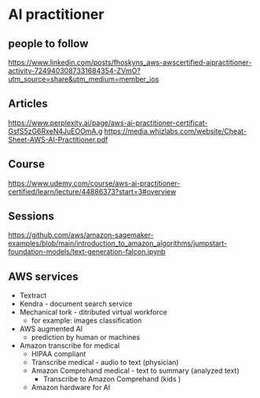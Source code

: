 # AI practitioner 

## people to follow 
https://www.linkedin.com/posts/fhoskyns_aws-awscertified-aipractitioner-activity-7249403087331684354-ZVmO?utm_source=share&utm_medium=member_ios


## Articles 
https://www.perplexity.ai/page/aws-ai-practitioner-certificat-GsfS5zG6RxeN4JuEOOmA.g
https://media.whizlabs.com/website/Cheat-Sheet-AWS-AI-Practitioner.pdf


## Course 
https://www.udemy.com/course/aws-ai-practitioner-certified/learn/lecture/44886373?start=3#overview

## Sessions 
https://github.com/aws/amazon-sagemaker-examples/blob/main/introduction_to_amazon_algorithms/jumpstart-foundation-models/text-generation-falcon.ipynb


## AWS services
* Textract 
* Kendra - document search service
* Mechanical tork - ditributed virtual workforce
  * for example: images classification
* AWS augmented AI
  * prediction by human or machines 
* Amazon transcribe for medical
  * HIPAA compliant
  * Transcribe medical - audio to text (physician)
  * Amazon Comprehand medical - text to summary (analyzed text)
    * Transcribe to Amazon Comprehand  (kids )
  * Amazon hardware for AI
    
